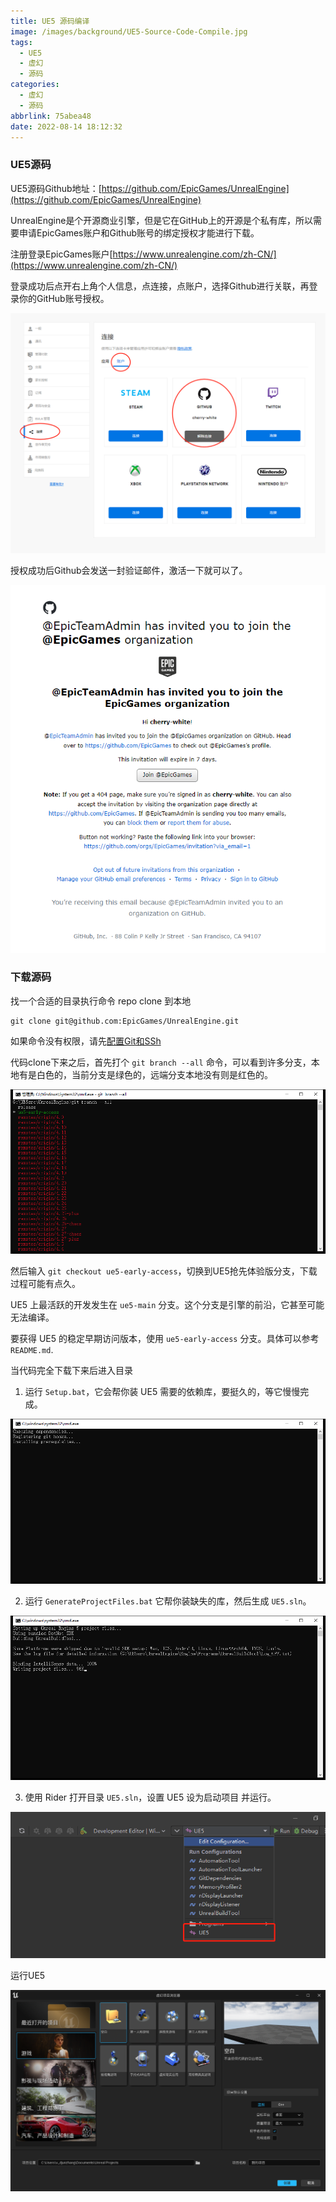 ```yaml
---
title: UE5 源码编译
image: /images/background/UE5-Source-Code-Compile.jpg
tags:
  - UE5
  - 虚幻
  - 源码
categories:
  - 虚幻
  - 源码
abbrlink: 75abea48
date: 2022-08-14 18:12:32
---
```


### UE5源码

UE5源码Github地址：[https://github.com/EpicGames/UnrealEngine](https://github.com/EpicGames/UnrealEngine)

UnrealEngine是个开源商业引擎，但是它在GitHub上的开源是个私有库，所以需要申请EpicGames账户和Github账号的绑定授权才能进行下载。

注册登录EpicGames账户[https://www.unrealengine.com/zh-CN/](https://www.unrealengine.com/zh-CN/)

登录成功后点开右上角个人信息，点连接，点账户，选择Github进行关联，再登录你的GitHub账号授权。

![授权登录](/images/article/UnrealEngine/AuthorizedLogin.jpg)

授权成功后Github会发送一封验证邮件，激活一下就可以了。

![激活](/images/article/UnrealEngine/JoinEpicGames.png)

### 下载源码

找一个合适的目录执行命令 repo clone 到本地
```git
git clone git@github.com:EpicGames/UnrealEngine.git
```

如果命令没有权限，请先[配置Git和SSh](/2022/08/11/Configure-GIT-And-SSH/)

代码clone下来之后，首先打个 `git branch --all` 命令，可以看到许多分支，本地有是白色的，当前分支是绿色的，远端分支本地没有则是红色的。

![Unreal代码分支](/images/article/UnrealEngine/UnrealCodeBranch.jpg)

然后输入 `git checkout ue5-early-access`，切换到UE5抢先体验版分支，下载过程可能有点久。

UE5 上最活跃的开发发生在 `ue5-main` 分支。这个分支是引擎的前沿，它甚至可能无法编译。

要获得 UE5 的稳定早期访问版本，使用 `ue5-early-access` 分支。具体可以参考`README.md`.

当代码完全下载下来后进入目录

1. 运行 `Setup.bat`，它会帮你装 UE5 需要的依赖库，要挺久的，等它慢慢完成。

![运行Setup.bat](/images/article/UnrealEngine/SetUp.png)

2. 运行 `GenerateProjectFiles.bat` 它帮你装缺失的库，然后生成 `UE5.sln`。

![运行GenerateProjectFiles.bat](/images/article/UnrealEngine/GenerateProjectFiles.jpg)

3. 使用 Rider 打开目录 `UE5.sln`，设置 UE5 设为启动项目 并运行。
   
![设置启动项为UE5](/images/article/UnrealEngine/SetRunUE5.jpg)

运行UE5

![UE5](/images/article/UnrealEngine/UE5.jpg)

